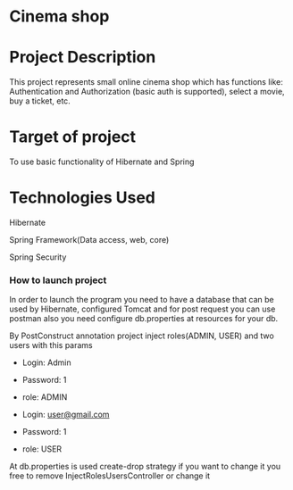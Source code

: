 # Cinema shop
# Project Description 
This project represents small online cinema shop which has functions like: 
Authentication and Authorization (basic auth is supported), select a movie, buy a ticket, etc. 


# Target of project
To use basic functionality of Hibernate and Spring


# Technologies Used
Hibernate

Spring Framework(Data access, web, core)

Spring Security

### How to launch project
In order to launch the program you need to have a database that can be used by Hibernate, configured Tomcat 
and for post request you can use postman also you need configure db.properties at resources for your db.
 
By PostConstruct annotation project inject roles(ADMIN, USER) and two users with this params
- Login: Admin  
- Password: 1
- role: ADMIN


- Login: user@gmail.com  
- Password: 1
- role: USER

At db.properties is used create-drop strategy if you want to change it you free to remove InjectRolesUsersController or change it